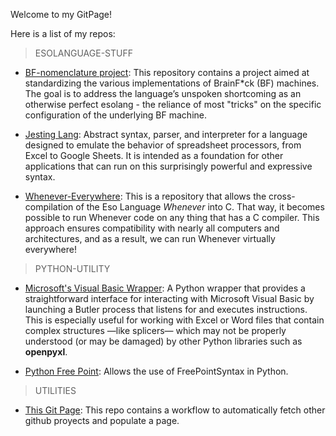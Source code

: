 

Welcome to my GitPage!


Here is a list of my repos:

> ESOLANGUAGE-STUFF
  * [BF-nomenclature project](https://github.com/itruffat/BrainF_Nomenclature):  This repository contains a project aimed at standardizing the various implementations of BrainF*ck (BF) machines. 
The goal is to address the language’s unspoken shortcoming as an otherwise perfect esolang - the reliance of most "tricks" on the specific configuration of the underlying BF machine.

  * [Jesting Lang](https://github.com/itruffat/JestingLang):  Abstract syntax, parser, and interpreter for a language designed to emulate the behavior of spreadsheet processors, from Excel to Google Sheets.
It is intended as a foundation for other applications that can run on this surprisingly powerful and expressive syntax.

  * [Whenever-Everywhere](https://github.com/itruffat/WheneverEverywhere):  This is a repository that allows the cross-compilation of the Eso Language *Whenever* into C. That way, it becomes possible to run Whenever code on any thing that has a C compiler. 
This approach ensures compatibility with nearly all computers and architectures, and as a result, we can run Whenever virtually everywhere!

> PYTHON-UTILITY
  * [Microsoft's Visual Basic Wrapper](https://github.com/itruffat/VBW):  A Python wrapper that provides a straightforward interface for interacting with Microsoft Visual Basic by launching a Butler process that listens for and executes instructions.
This is especially useful for working with Excel or Word files that contain complex structures —like splicers— which may not be properly understood (or may be damaged) by other Python libraries such as **openpyxl**.

  * [Python Free Point](https://github.com/itruffat/python_point_free):  Allows the use of FreePointSyntax in Python.
> UTILITIES
  * [This Git Page](https://github.com/itruffat/itruffat.github.io):  This repo contains a workflow to automatically fetch other github proyects and populate a page.

